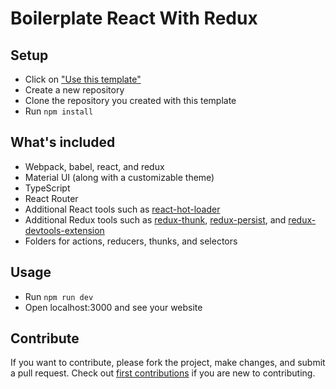 # Boilerplate React With Redux

## Setup

- Click on ["Use this template"](https://github.com/YashTotale/boilerplate-react-with-redux/generate)
- Create a new repository
- Clone the repository you created with this template
- Run `npm install`

## What's included

- Webpack, babel, react, and redux
- Material UI (along with a customizable theme)
- TypeScript
- React Router
- Additional React tools such as [react-hot-loader](https://github.com/gaearon/react-hot-loader)
- Additional Redux tools such as [redux-thunk](https://github.com/reduxjs/redux-thunk), [redux-persist](https://github.com/rt2zz/redux-persist), and [redux-devtools-extension](https://github.com/zalmoxisus/redux-devtools-extension)
- Folders for actions, reducers, thunks, and selectors

## Usage

- Run `npm run dev`
- Open localhost:3000 and see your website

## Contribute

If you want to contribute, please fork the project, make changes, and submit a pull request. Check out [first contributions](https://github.com/firstcontributions/first-contributions) if you are new to contributing.
